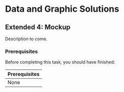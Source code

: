 # Data and Graphic Solutions

## Extended 4: Mockup

Description to come.

### Prerequisites

Before completing this task, you should have finished:

| Prerequisites |
|---|
| None |
